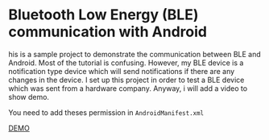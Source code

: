 # Bluetooth Low Energy (BLE) communication with Android 

his is a sample project to demonstrate the communication between BLE and Android. Most of the tutorial is confusing. However, my BLE device is a notification type device which will send notifications if there are any changes in the device. I set up this project in order to test a BLE device which was sent from a hardware company. Anyway, i will add a video to show demo.

You need to add theses permission in `AndroidManifest.xml` 


<uses-permission android:name="android.permission.BLUETOOTH"/>
<uses-permission android:name="android.permission.BLUETOOTH_ADMIN"/>
<uses-feature android:name="android.hardware.bluetooth_le" android:required="true"/>
<uses-permission android:name="android.permission.ACCESS_COARSE_LOCATION" />

<a href="https://www.youtube.com/watch?v=sIGmHR6_PVM" target="_blank">DEMO</a>
